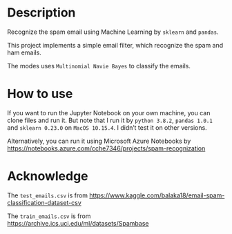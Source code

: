 # Description

Recognize the spam email using Machine Learning by `sklearn` and `pandas`.

This project implements a simple email filter, which recognize the spam and ham emails.

The modes uses `Multinomial Navie Bayes` to classify the emails.

# How to use

If you want to run the Jupyter Notebook on your own machine, you can clone files and run it. But note that I run it by `python 3.8.2`, `pandas 1.0.1` and `sklearn 0.23.0` on `MacOS 10.15.4`. I didn’t test it on other versions.

Alternatively, you can run it using Microsoft Azure Notebooks by https://notebooks.azure.com/cche7346/projects/spam-recognization

# Acknowledge

The `test_emails.csv` is from https://www.kaggle.com/balaka18/email-spam-classification-dataset-csv

The `train_emails.csv` is from https://archive.ics.uci.edu/ml/datasets/Spambase

